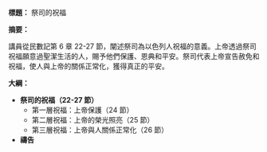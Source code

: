 **標題：** 祭司的祝福

**摘要：**

講員從民數記第 6 章 22-27 節，闡述祭司為以色列人祝福的意義。上帝透過祭司祝福願意過聖潔生活的人，賜予他們保護、恩典和平安。祭司代表上帝宣告赦免和祝福，使人與上帝的關係正常化，獲得真正的平安。

**大綱：**

* **祭司的祝福（22-27 節）**
    * 第一層祝福：上帝保護（24 節）
    * 第二層祝福：上帝的榮光照亮（25 節）
    * 第三層祝福：上帝與人關係正常化（26 節）
* **禱告**